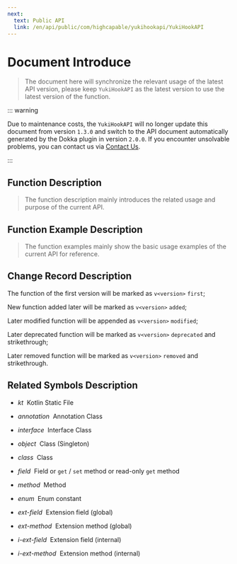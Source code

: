 ```yaml
---
next:
  text: Public API
  link: /en/api/public/com/highcapable/yukihookapi/YukiHookAPI
---
```


# Document Introduce

> The document here will synchronize the relevant usage of the latest API version, please keep `YukiHookAPI` as the latest version to use the latest version of the function.

::: warning

Due to maintenance costs, the `YukiHookAPI` will no longer update this document from version `1.3.0` and switch to the API document automatically generated by the
Dokka plugin in version `2.0.0`.
If you encounter unsolvable problems, you can contact us via [Contact Us](../about/contacts).

:::

## Function Description

> The function description mainly introduces the related usage and purpose of the current API.

## Function Example Description

> The function examples mainly show the basic usage examples of the current API for reference.

## Change Record Description

The function of the first version will be marked as `v<version>` `first`;

New function added later will be marked as `v<version>` `added`;

Later modified function will be appended as `v<version>` `modified`;

Later deprecated function will be marked as `v<version>` `deprecated` and strikethrough;

Later removed function will be marked as `v<version>` `removed` and strikethrough.

## Related Symbols Description

- *kt* &nbsp;Kotlin Static File

- *annotation* &nbsp;Annotation Class

- *interface* &nbsp;Interface Class

- *object* &nbsp;Class (Singleton)

- *class* &nbsp;Class

- *field* &nbsp;Field or `get` / `set` method or read-only `get` method

- *method* &nbsp;Method

- *enum* &nbsp;Enum constant

- *ext-field* &nbsp;Extension field (global)

- *ext-method* &nbsp;Extension method (global)

- *i-ext-field* &nbsp;Extension field (internal)

- *i-ext-method* &nbsp;Extension method (internal)